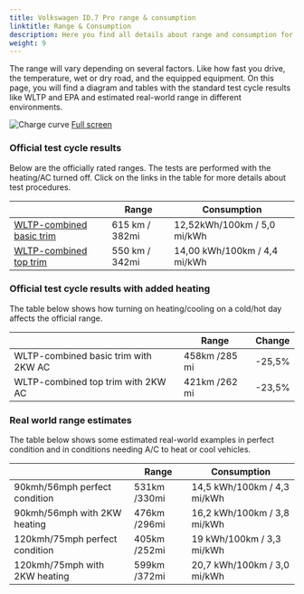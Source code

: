 ```yaml
---
title: Volkswagen ID.7 Pro range & consumption
linktitle: Range & Consumption
description: Here you find all details about range and consumption for Volkswagen ID.7 Pro.
weight: 9
---
```

<!-- markdownlint-disable MD033 -->

The range will vary depending on several factors. Like how fast you drive, the temperature, wet or dry road, and the equipped equipment. On this page, you will find a diagram and tables with the standard test cycle results like WLTP and EPA and estimated real-world range in different environments. 

![Charge curve](../range.svg  "Range information")
[Full screen](../range.svg)

### Official test cycle results

Below are the officially rated ranges. The tests are performed with the heating/AC turned off. Click on the links in the table for more details about test procedures. 

| | Range  | Consumption  |
|----|-----|------|
| [WLTP-combined basic trim](../../../../../guides/understandingrange/wltp/) | 615 km / 382mi |12,52kWh/100km / 5,0 mi/kWh | 
| [WLTP-combined top trim](../../../../../guides/understandingrange/wltp/) | 550 km / 342mi | 14,00 kWh/100km / 4,4 mi/kWh | 

### Official test cycle results with added heating

The table below shows how turning on heating/cooling on a cold/hot day affects the official range. 

| | Range  | Change  |
|----|-----|------|
| WLTP-combined basic trim with 2KW AC | 458km /285 mi | -25,5%|
| WLTP-combined top trim with 2KW AC | 421km /262 mi | -23,5%|

### Real world range estimates

The table below shows some estimated real-world examples in perfect condition and in conditions needing A/C to heat or cool vehicles. 

| | Range  | Consumption  |
|----|-----|------|
| 90kmh/56mph perfect condition | 531km /330mi| 14,5 kWh/100km / 4,3 mi/kWh |
| 90kmh/56mph with 2KW heating | 476km /296mi| 16,2 kWh/100km / 3,8 mi/kWh |
| 120kmh/75mph perfect condition | 405km /252mi| 19 kWh/100km / 3,3 mi/kWh |
| 120kmh/75mph with 2KW heating | 599km /372mi| 20,7 kWh/100km / 3,0 mi/kWh |

